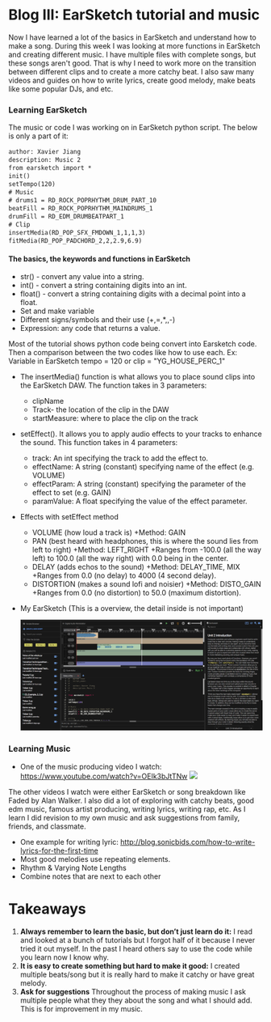 # Blog III: EarSketch tutorial and music

Now I have learned a lot of the basics in EarSketch and understand how to make a song. During this week I was looking at more 
functions in EarSketch and creating different music. I have multiple files with complete songs, but these songs aren't good. That is why I need to work more on the transition between different clips and to create a more catchy beat. I also saw many videos and guides on how to write lyrics, create good melody, make beats like some popular DJs, and etc.  

### Learning EarSketch
The music or code I was working on in EarSketch python script. The below is only a part of it:
    
    author: Xavier Jiang
    description: Music 2
    from earsketch import *
    init()
    setTempo(120)
    # Music
    # drums1 = RD_ROCK_POPRHYTHM_DRUM_PART_10
    beatFill = RD_ROCK_POPRHYTHM_MAINDRUMS_1
    drumFill = RD_EDM_DRUMBEATPART_1
    # Clip
    insertMedia(RD_POP_SFX_FMDOWN_1,1,1,3)
    fitMedia(RD_POP_PADCHORD_2,2,2.9,6.9)

#### The basics, the keywords and functions in EarSketch

+ str() - convert any value into a string.
+ int() - convert a string containing digits into an int.
+ float() - convert a string containing digits with a decimal point into a float.
+ Set and make variable
+ Different signs/symbols and their use (+,=,*,\,-)
+ Expression: any code that returns a value.

Most of the tutorial shows python code being convert into Earsketch code. Then a comparison between the two codes like how to use each.
Ex: Variable in EarSketch
tempo = 120
or
clip = "YG_HOUSE_PERC_1"

+ The insertMedia() function is what allows you to place sound clips into the EarSketch DAW. The function takes in 3 parameters:
    + clipName
    + Track- the location of the clip in the DAW
    + startMeasure: where to place the clip on the track

+ setEffect(). It allows you to apply audio effects to your tracks to enhance the sound. This function takes in 4 parameters:
    + track: An int specifying the track to add the effect to.
    + effectName: A string (constant) specifying name of the effect (e.g. VOLUME)
    + effectParam: A string (constant) specifying the parameter of the effect to set (e.g. GAIN)
    + paramValue: A float specifying the value of the effect parameter.
    
+ Effects with setEffect method
    + VOLUME (how loud a track is)
        +Method: GAIN
    + PAN (best heard with headphones, this is where the sound lies from left to right)
        +Method: LEFT_RIGHT
        +Ranges from -100.0 (all the way left) to 100.0 (all the way right) with 0.0 being in the center.
    + DELAY (adds echos to the sound)
        +Method: DELAY_TIME, MIX
        +Ranges from 0.0 (no delay) to 4000 (4 second delay).
    + DISTORTION (makes a sound lofi and noisier)
        +Method: DISTO_GAIN
        +Ranges from 0.0 (no distortion) to 50.0 (maximum distortion).

+ My EarSketch (This is a overview, the detail inside is not important)

    <img src= earsketch-progress.png />
    

### Learning Music
 
+ One of the music producing video I watch: 
https://www.youtube.com/watch?v=OEIk3bJtTNw
   <img src= "https://i.ytimg.com/vi/OEIk3bJtTNw/maxresdefault.jpg" />

The other videos I watch were either EarSketch or song breakdown like Faded by Alan Walker.
I also did a lot of exploring with catchy beats, good edm music, famous artist producing, writing lyrics, writing rap, etc.
As I learn I did revision to my own music and ask suggestions from family, friends, and classmate.

   + One example for writing lyric: http://blog.sonicbids.com/how-to-write-lyrics-for-the-first-time
   + Most good melodies use repeating elements.
   + Rhythm & Varying Note Lengths
   + Combine notes that are next to each other

# Takeaways
1. **Always remember to learn the basic, but don’t just learn do it:** I read and looked at a bunch of tutorials but I forgot half of it because I never tried it out myself. In the past I heard others say to use the code while you learn now I know why.
2. **It is easy to create something but hard to make it good:** I created multiple beats/song but it is really hard to make it catchy or have great melody.
3. **Ask for suggestions** Throughout the process of making music I ask multiple people what they they about the song and what I should add. This is for improvement in my music. 
